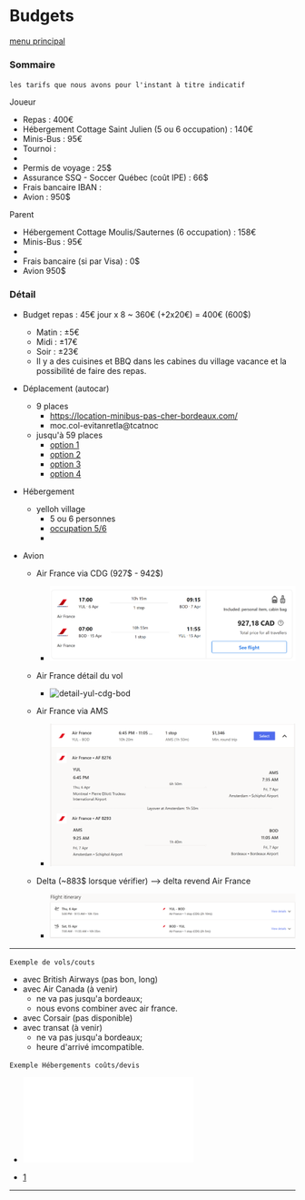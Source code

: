 # Budgets

[menu principal](./readme.md)

### Sommaire

`les tarifs que nous avons pour l'instant à titre indicatif`

Joueur
- Repas : 400€
- Hébergement Cottage Saint Julien (5 ou 6 occupation) : 140€
- Minis-Bus : 95€
- Tournoi : 
- 
- Permis de voyage : 25$
- Assurance SSQ - Soccer Québec (coût IPE) : 66$
- Frais bancaire IBAN :
- Avion : 950$

Parent
- Hébergement Cottage Moulis/Sauternes (6 occupation) : 158€
- Minis-Bus : 95€
- 
- Frais bancaire (si par Visa) : 0$
- Avion 950$

### Détail

- Budget repas : 45€ jour x 8 ~ 360€ (+2x20€) = 400€ (600$)
  - Matin : ±5€
  - Midi : ±17€
  - Soir : ±23€
  - Il y a des cuisines et BBQ dans les cabines du village vacance et la possibilité de faire des repas.

- Déplacement (autocar)
  - 9 places
    - https://location-minibus-pas-cher-bordeaux.com/ 
    - moc.col-evitanretla@tcatnoc
  - jusqu'à 59 places
    - [option 1](https://www.cars-de-france.com/tarifs-location-autocar/)
    - [option 2](https://www.location-bus.fr/)
    - [option 3](https://locationminibus.fr/)
    - [option 4](https://www.sixt.fr/funnel/#/reservation/offerconfig?ctyp=van&minPs=7)

- Hébergement
  - yelloh village 
    - 5 ou 6 personnes
    - [occupation 5/6](https://www.yellohvillage.fr/camping/bordeaux_lac/nos_locations/75474#content)
    - [](https://www.yellohvillage.fr/footer/infos_pratiques/cgv)

- Avion
  - Air France via CDG (927$ - 942$)
    - ![af-yul-cdg-bod](./af-yul-bod.png)
  - Air France détail du vol
    - ![detail-yul-cdg-bod](./vol-yul-bod.png)

  - Air France via AMS
    - ![af-yul-ams-bod](./af-yul-ams-bod.png)

  - Delta (~883$ lorsque vérifier) --> delta revend Air France
    - ![delta-yul-bod](./delta-yul-bod.png)

---


`Exemple de vols/couts`
- avec British Airways (pas bon, long)
- avec Air Canada (à venir)
  - ne va pas jusqu'a bordeaux;
  - nous evons combiner avec air france.
- avec Corsair (pas disponible)
- avec transat (à venir)
  - ne va pas jusqu'a bordeaux;
  - heure d'arrivé imcompatible.

`Exemple Hébergements coûts/devis`
- ![exemple hébergement joueurs](./your-yellohvillage-reservation.pdf)

- [1](https://www.yellohvillage.fr/camping/search?search_text=Cit%C3%A9+du+vin+Bordeaux&campings_content_ids=75198-2655-2656-5338&poi_id=40049&poi_latlong=44.862285%2C-0.550124&total_count_village=91&date_start=08%2F04%2F2023&date_end=15%2F04%2F2023&hebergement=rental_unit&nb_personnes=1)

---
